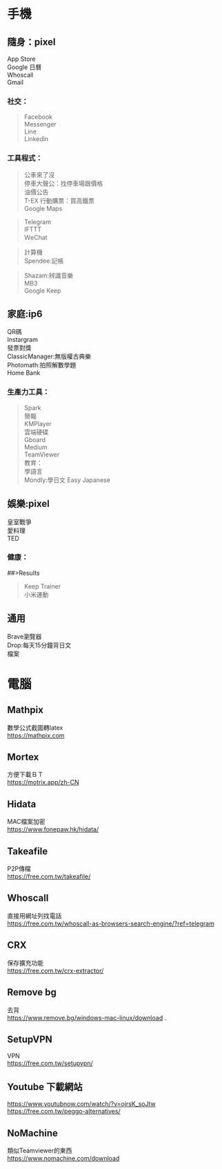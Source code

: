 # 手機  
## 隨身：pixel    
App Store  
Google 日曆  
Whoscall  
Gmail  
### 社交：  
>Facebook   
>Messenger  
>Line  
>Linkedln  
### 工具程式：  
>公車來了沒  
>停車大聲公：找停車場跟價格  
>油價公告  
>T-EX 行動購票：買高鐵票   
>Google Maps  
  
>Telegram  
>IFTTT  
>ＷeChat  
  
>計算機   
>Spendee:記帳   
   
>Shazam:辨識音樂  
>MB3  
>Google Keep  

## 家庭:ip6  
QR碼  
Instargram  
發票對獎  
ClassicManager:無版權古典樂  
Photomath:拍照解數學題  
Home Bank  
### 生產力工具：  
>Spark  
>簡報  
>KMPlayer  
>雲端硬碟  
>Gboard  
>Medium  
>TeamViewer  
教育：  
>學語言  
>Mondly:學日文 
>Easy Japanese  

## 娛樂:pixel    
皇室戰爭  
愛料理  
TED  
### 健康：  
##>Results
>Keep Trainer  
>小米運動   


## 通用  
Brave瀏覽器  
Drop:每天15分鐘背日文   
檔案  


# 電腦  

## Mathpix  
數學公式截圖轉latex   
https://mathpix.com  

## Mortex  
方便下載ＢＴ  
https://motrix.app/zh-CN  

## Hidata
MAC檔案加密  
https://www.fonepaw.hk/hidata/

## Takeafile
P2P傳檔  
https://free.com.tw/takeafile/  

## Whoscall
直接用網址列找電話  
https://free.com.tw/whoscall-as-browsers-search-engine/?ref=telegram   

## CRX
保存擴充功能  
https://free.com.tw/crx-extractor/  

## Remove bg  
去背  
https://www.remove.bg/windows-mac-linux/download . 

## SetupVPN
VPN  
https://free.com.tw/setupvpn/  

## Youtube 下載網站   
https://www.youtubnow.com/watch/?v=ojrsK_soJtw  
https://free.com.tw/peggo-alternatives/  

## NoMachine
類似Teamviewer的東西  
https://www.nomachine.com/download  
